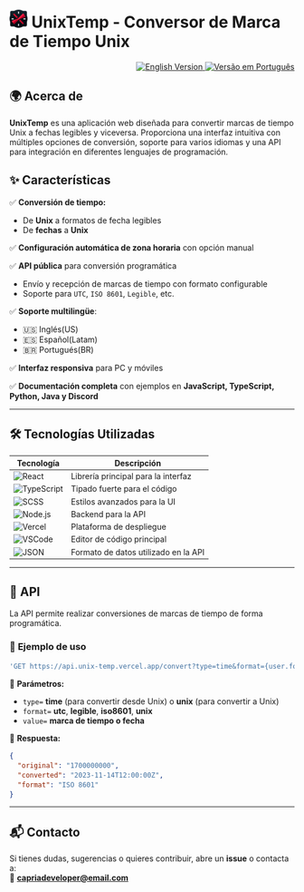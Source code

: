 # ![logo](/public/img/UnixTemp32.png) UnixTemp - Conversor de Marca de Tiempo Unix  

<div align="end">
  <a href="README.md">
    <img src="https://img.shields.io/badge/English_Version-009?style=for-the-badge&logo=googletranslate&logoColor=2af1f1" alt="English Version">
  </a>
  <a href="README.pt-br.md">
    <img src="https://img.shields.io/badge/Vers%C3%A3o_em_Portugu%C3%AAs-009?style=for-the-badge&logo=googletranslate&logoColor=2af1f1" alt="Versão em Português">
  </a>
</div>  

## 🌍 Acerca de  

**UnixTemp** es una aplicación web diseñada para convertir marcas de tiempo Unix a fechas legibles y viceversa. Proporciona una interfaz intuitiva con múltiples opciones de conversión, soporte para varios idiomas y una API para integración en diferentes lenguajes de programación.  

## ✨ Características  

✅ **Conversión de tiempo:**  
  - De **Unix** a formatos de fecha legibles  
  - De **fechas** a **Unix**  

✅ **Configuración automática de zona horaria** con opción manual  

✅ **API pública** para conversión programática  
  - Envío y recepción de marcas de tiempo con formato configurable  
  - Soporte para `UTC`, `ISO 8601`, `Legible`, etc.  

✅ **Soporte multilingüe**:  
  - 🇺🇸 Inglés(US)  
  - 🇪🇸 Español(Latam)  
  - 🇧🇷 Portugués(BR)  

✅ **Interfaz responsiva** para PC y móviles  

✅ **Documentación completa** con ejemplos en **JavaScript, TypeScript, Python, Java y Discord**  

---

## 🛠️ Tecnologías Utilizadas  

| Tecnología | Descripción |
|------------|-------------|
| ![React](https://img.shields.io/badge/-React-202EC7?style=for-the-badge&logo=react&logoColor=white) | Librería principal para la interfaz |
| ![TypeScript](https://img.shields.io/badge/-TypeScript-3178C6?style=for-the-badge&logo=typescript&logoColor=white) | Tipado fuerte para el código |
| ![SCSS](https://img.shields.io/badge/-SCSS-C76494?style=for-the-badge&logo=sass&logoColor=white) | Estilos avanzados para la UI |
| ![Node.js](https://img.shields.io/badge/-Node.js-339933?style=for-the-badge&logo=node.js&logoColor=white) | Backend para la API |
| ![Vercel](https://img.shields.io/badge/-Vercel-000000?style=for-the-badge&logo=vercel&logoColor=white) | Plataforma de despliegue |
| ![VSCode](https://img.shields.io/badge/-VS_Code-007ACC?style=for-the-badge&logo=visualstudiocode&logoColor=white) | Editor de código principal |
| ![JSON](https://img.shields.io/badge/-JSON-000000?style=for-the-badge&logo=json&logoColor=white) | Formato de datos utilizado en la API |

---

## 🔗 API  

La API permite realizar conversiones de marcas de tiempo de forma programática.  

### 🔹 **Ejemplo de uso**  

```sh
'GET https://api.unix-temp.vercel.app/convert?type=time&format={user.format}&value={user.value}'
```

📌 **Parámetros:**  
- `type=` **time** (para convertir desde Unix) o **unix** (para convertir a Unix)  
- `format=` **utc**, **legible**, **iso8601**, **unix**  
- `value=` **marca de tiempo o fecha**  

📌 **Respuesta:**  
```json
{
  "original": "1700000000",
  "converted": "2023-11-14T12:00:00Z",
  "format": "ISO 8601"
}
```

---

## 📬 Contacto  

Si tienes dudas, sugerencias o quieres contribuir, abre un **issue** o contacta a:  
📧 **capriadeveloper@email.com**  


